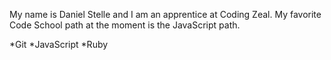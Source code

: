 My name is Daniel Stelle and I am an apprentice at Coding Zeal.  My favorite Code School path at the moment is the JavaScript path.

*Git
*JavaScript
*Ruby
